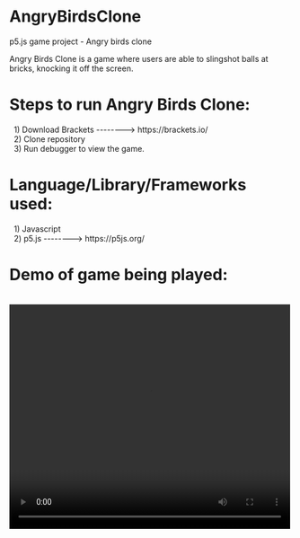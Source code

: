 # AngryBirdsClone
p5.js game project - Angry birds clone

Angry Birds Clone is a game where users are able to slingshot balls at bricks, knocking it off the screen.

<h1>Steps to run Angry Birds Clone:</h1>
&nbsp; 1) Download Brackets --------> https://brackets.io/ <br/>
&nbsp; 2) Clone repository <br/>
&nbsp; 3) Run debugger to view the game.

<h1>Language/Library/Frameworks used: </h1>
&nbsp; 1) Javascript <br/>
&nbsp; 2) p5.js --------> https://p5js.org/<br/>

<h1>Demo of game being played:</h1> <br/>
<video width="500" height="400" controls>
  <source src="./video/Angrybirdclone.mp4" type="video/mp4">
</video>


<!-- <h1>Start of game: Press 'r' to start the game</h1>
<img src = "./Images/AngryBird1.jpg"/>

<h1>In game: Click on ball and drag, Release to launch the ball</h1>
<img src = "./Images/AngryBird2.jpg"/>

<h1>In game: After slingshotting the ball, bricks were knocked out</h1>
<img src = "./Images/Angrybird3.jpg"/>

<h1>End game: After bricks slingshotted out of the screen</h1>
<img src = "./Images/AngryBird4.jpg"/> -->